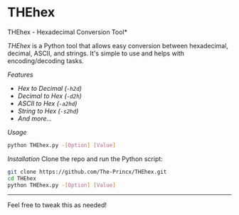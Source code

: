 # THEhex
THEhex - Hexadecimal Conversion Tool* 

*THEhex* is a Python tool that allows easy conversion between hexadecimal, decimal, ASCII, and strings. It's simple to use and helps with encoding/decoding tasks.

*Features*
- *Hex to Decimal (`-h2d`)*
- *Decimal to Hex (`-d2h`)*
- *ASCII to Hex (`-a2hd`)*
- *String to Hex (`-s2hd`)*
- *And more...*

*Usage*
```bash
python THEhex.py -[Option] [Value]
```

*Installation*
Clone the repo and run the Python script:
```bash
git clone https://github.com/The-Princx/THEhex.git
cd THEhex
python THEhex.py -[Option] [Value]
```

---

Feel free to tweak this as needed!

